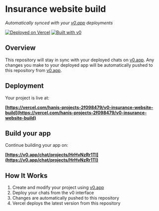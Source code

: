 # Insurance website build

*Automatically synced with your [v0.app](https://v0.app) deployments*

[![Deployed on Vercel](https://img.shields.io/badge/Deployed%20on-Vercel-black?style=for-the-badge&logo=vercel)](https://vercel.com/hanis-projects-2f098479/v0-insurance-website-build)
[![Built with v0](https://img.shields.io/badge/Built%20with-v0.app-black?style=for-the-badge)](https://v0.app/chat/projects/HrHvNzRr1TI)

## Overview

This repository will stay in sync with your deployed chats on [v0.app](https://v0.app).
Any changes you make to your deployed app will be automatically pushed to this repository from [v0.app](https://v0.app).

## Deployment

Your project is live at:

**[https://vercel.com/hanis-projects-2f098479/v0-insurance-website-build](https://vercel.com/hanis-projects-2f098479/v0-insurance-website-build)**

## Build your app

Continue building your app on:

**[https://v0.app/chat/projects/HrHvNzRr1TI](https://v0.app/chat/projects/HrHvNzRr1TI)**

## How It Works

1. Create and modify your project using [v0.app](https://v0.app)
2. Deploy your chats from the v0 interface
3. Changes are automatically pushed to this repository
4. Vercel deploys the latest version from this repository
